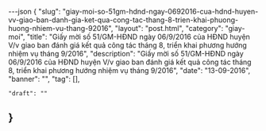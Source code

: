 ---json
{
    "slug": "giay-moi-so-51gm-hdnd-ngay-0692016-cua-hdnd-huyen-vv-giao-ban-danh-gia-ket-qua-cong-tac-thang-8-trien-khai-phuong-huong-nhiem-vu-thang-92016",
    "layout": "post.html",
    "category": "giay-moi",
    "title": "Giấy mời số 51/GM-HĐND ngày 06/9/2016 của HĐND huyện V/v giao ban đánh giá kết quả công tác tháng 8, triển khai phương hướng nhiệm vụ tháng 9/2016",
    "description": "Giấy mời số 51/GM-HĐND ngày 06/9/2016 của HĐND huyện V/v giao ban đánh giá kết quả công tác tháng 8, triển khai phương hướng nhiệm vụ tháng 9/2016",
    "date": "13-09-2016",
    "banner": "",
    "tag": [],
    
    "draft": ""
   
}
---
